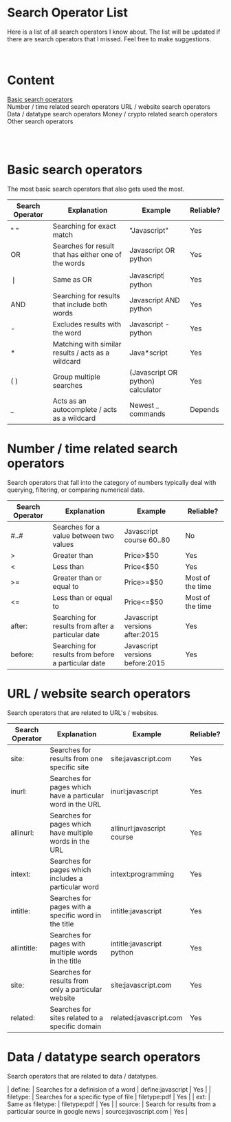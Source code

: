 # Search Operator List
Here is a list of all search operators I know about. The list will be updated if there are search operators that I missed. Feel free to make suggestions.

‎<br />

# Content
[Basic search operators](https://github.com/frswag/Search-Operator-List/edit/main/README.md#basic-search-operators)  
Number / time related search operators
URL / website search operators  
Data / datatype search operators
Money / crypto related search operators
Other search operators

<br />
<br />

# Basic search operators 
The most basic search operators that also gets used the most.

| Search Operator       | Explanation           | Example               | Reliable?             |
|-----------------------|-----------------------|-----------------------|-----------------------|
| " " | Searching for exact match | "Javascript" | Yes |
| OR | Searches for result that has either one of the words | Javascript OR python | Yes |
| ❘ | Same as OR | Javascript︳python | Yes |
| AND | Searching for results that include both words | Javascript AND python | Yes |
| - | Excludes results with the word | Javascript -python | Yes |
| * | Matching with similar results / acts as a wildcard | Java*script | Yes |
| ( ) | Group multiple searches | (Javascript OR python) calculator | Yes |
| _ | Acts as an autocomplete / acts as a wildcard | Newest _ commands | Depends |

# Number / time related search operators
Search operators that fall into the category of numbers typically deal with querying, filtering, or comparing numerical data.

| Search Operator       | Explanation           | Example               | Reliable?             |
|-----------------------|-----------------------|-----------------------|-----------------------|
| #..# | Searches for a value between two values | Javascript course $60..$80 | No |
| > | Greater than | Price>$50 | Yes |
| < | Less than | Price<$50 | Yes |
| >= | Greater than or equal to | Price>=$50 | Most of the time |
| <= | Less than or equal to | Price<=$50 | Most of the time |
| after: | Searching for results from after a particular date | Javascript versions after:2015 | Yes |
| before: | Searching for results from before a particular date | Javascript versions before:2015 | Yes |

# URL / website search operators
Search operators that are related to URL's / websites.

| Search Operator       | Explanation           | Example               | Reliable?             |
|-----------------------|-----------------------|-----------------------|-----------------------|
| site: | Searches for results from one specific site | site:javascript.com | Yes |
| inurl: | Searches for pages which have a particular word in the URL | inurl:javascript | Yes |
| allinurl: | Searches for pages which have multiple words in the URL | allinurl:javascript course | Yes |
| intext: | Searches for pages which includes a particular word | intext:programming | Yes |
| intitle: | Searches for pages with a specific word in the title | intitle:javascript | Yes |
| allintitle: | Searches for pages with multiple words in the title | intitle:javascript python | Yes |
| site: | Searches for results from only a particular website | site:javascript.com | Yes |
| related: | Searches for sites related to a specific domain | related:javascript.com | Yes |

# Data / datatype search operators
Search operators that are related to data / datatypes.

| define: | Searches for a definision of a word | define:javascript | Yes |
| filetype: | Searches for a specific type of file | filetype:pdf | Yes |
| ext: | Same as filetype: | filetype:pdf | Yes |
| source: | Search for results from a particular source in google news | source:javascript.com | Yes |
